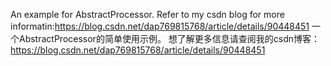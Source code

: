 An example for AbstractProcessor.
Refer to my csdn blog for more informatin:https://blog.csdn.net/dap769815768/article/details/90448451
一个AbstractProcessor的简单使用示例。
想了解更多信息请查阅我的csdn博客：https://blog.csdn.net/dap769815768/article/details/90448451
